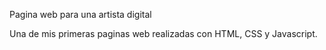 Pagina web para una artista digital

Una de mis primeras paginas web realizadas con HTML, CSS y Javascript.

